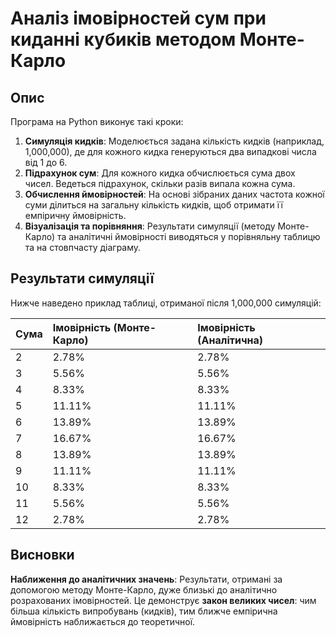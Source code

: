 # Аналіз імовірностей сум при киданні кубиків методом Монте-Карло

## Опис

Програма на Python виконує такі кроки:

1.  **Симуляція кидків**: Моделюється задана кількість кидків (наприклад, 1,000,000), де для кожного кидка генеруються два випадкові числа від 1 до 6.
2.  **Підрахунок сум**: Для кожного кидка обчислюється сума двох чисел. Ведеться підрахунок, скільки разів випала кожна сума.
3.  **Обчислення ймовірностей**: На основі зібраних даних частота кожної суми ділиться на загальну кількість кидків, щоб отримати її емпіричну ймовірність.
4.  **Візуалізація та порівняння**: Результати симуляції (методу Монте-Карло) та аналітичні ймовірності виводяться у порівняльну таблицю та на стовпчасту діаграму.

## Результати симуляції

Нижче наведено приклад таблиці, отриманої після 1,000,000 симуляцій:

| Сума | Імовірність (Монте-Карло) | Імовірність (Аналітична) |
| :--- | :------------------------ | :---------------------- |
| 2    | 2.78%                     | 2.78%                   |
| 3    | 5.56%                     | 5.56%                   |
| 4    | 8.33%                     | 8.33%                   |
| 5    | 11.11%                    | 11.11%                  |
| 6    | 13.89%                    | 13.89%                  |
| 7    | 16.67%                    | 16.67%                  |
| 8    | 13.89%                    | 13.89%                  |
| 9    | 11.11%                    | 11.11%                  |
| 10   | 8.33%                     | 8.33%                   |
| 11   | 5.56%                     | 5.56%                   |
| 12   | 2.78%                     | 2.78%                   |

## Висновки

**Наближення до аналітичних значень**: Результати, отримані за допомогою методу Монте-Карло, дуже близькі до аналітично розрахованих імовірностей. Це демонструє **закон великих чисел**: чим більша кількість випробувань (кидків), тим ближче емпірична ймовірність наближається до теоретичної.